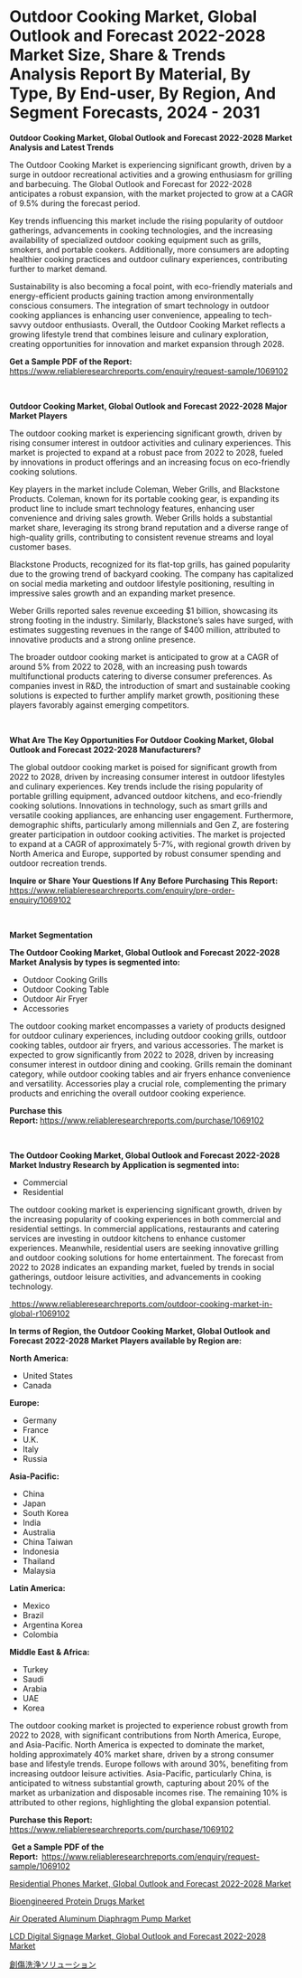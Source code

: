 <p><h1>Outdoor Cooking Market, Global Outlook and Forecast 2022-2028 Market Size, Share & Trends Analysis Report By Material, By Type, By End-user, By Region, And Segment Forecasts, 2024 - 2031</h1></p><p><strong>Outdoor Cooking Market, Global Outlook and Forecast 2022-2028 Market Analysis and Latest Trends</strong></p>
<p><p>The Outdoor Cooking Market is experiencing significant growth, driven by a surge in outdoor recreational activities and a growing enthusiasm for grilling and barbecuing. The Global Outlook and Forecast for 2022-2028 anticipates a robust expansion, with the market projected to grow at a CAGR of 9.5% during the forecast period. </p><p>Key trends influencing this market include the rising popularity of outdoor gatherings, advancements in cooking technologies, and the increasing availability of specialized outdoor cooking equipment such as grills, smokers, and portable cookers. Additionally, more consumers are adopting healthier cooking practices and outdoor culinary experiences, contributing further to market demand. </p><p>Sustainability is also becoming a focal point, with eco-friendly materials and energy-efficient products gaining traction among environmentally conscious consumers. The integration of smart technology in outdoor cooking appliances is enhancing user convenience, appealing to tech-savvy outdoor enthusiasts. Overall, the Outdoor Cooking Market reflects a growing lifestyle trend that combines leisure and culinary exploration, creating opportunities for innovation and market expansion through 2028.</p></p>
<p><strong>Get a Sample PDF of the Report:&nbsp;</strong> <a href="https://www.reliableresearchreports.com/enquiry/request-sample/1069102">https://www.reliableresearchreports.com/enquiry/request-sample/1069102</a></p>
<p>&nbsp;</p>
<p><strong>Outdoor Cooking Market, Global Outlook and Forecast 2022-2028 Major Market Players</strong></p>
<p><p>The outdoor cooking market is experiencing significant growth, driven by rising consumer interest in outdoor activities and culinary experiences. This market is projected to expand at a robust pace from 2022 to 2028, fueled by innovations in product offerings and an increasing focus on eco-friendly cooking solutions.</p><p>Key players in the market include Coleman, Weber Grills, and Blackstone Products. Coleman, known for its portable cooking gear, is expanding its product line to include smart technology features, enhancing user convenience and driving sales growth. Weber Grills holds a substantial market share, leveraging its strong brand reputation and a diverse range of high-quality grills, contributing to consistent revenue streams and loyal customer bases.</p><p>Blackstone Products, recognized for its flat-top grills, has gained popularity due to the growing trend of backyard cooking. The company has capitalized on social media marketing and outdoor lifestyle positioning, resulting in impressive sales growth and an expanding market presence.</p><p>Weber Grills reported sales revenue exceeding $1 billion, showcasing its strong footing in the industry. Similarly, Blackstone’s sales have surged, with estimates suggesting revenues in the range of $400 million, attributed to innovative products and a strong online presence. </p><p>The broader outdoor cooking market is anticipated to grow at a CAGR of around 5% from 2022 to 2028, with an increasing push towards multifunctional products catering to diverse consumer preferences. As companies invest in R&D, the introduction of smart and sustainable cooking solutions is expected to further amplify market growth, positioning these players favorably against emerging competitors.</p></p>
<p>&nbsp;</p>
<p><strong>What Are The Key Opportunities For Outdoor Cooking Market, Global Outlook and Forecast 2022-2028 Manufacturers?</strong></p>
<p><p>The global outdoor cooking market is poised for significant growth from 2022 to 2028, driven by increasing consumer interest in outdoor lifestyles and culinary experiences. Key trends include the rising popularity of portable grilling equipment, advanced outdoor kitchens, and eco-friendly cooking solutions. Innovations in technology, such as smart grills and versatile cooking appliances, are enhancing user engagement. Furthermore, demographic shifts, particularly among millennials and Gen Z, are fostering greater participation in outdoor cooking activities. The market is projected to expand at a CAGR of approximately 5-7%, with regional growth driven by North America and Europe, supported by robust consumer spending and outdoor recreation trends.</p></p>
<p><strong>Inquire or Share Your Questions If Any Before Purchasing This Report:</strong> <a href="https://www.reliableresearchreports.com/enquiry/pre-order-enquiry/1069102">https://www.reliableresearchreports.com/enquiry/pre-order-enquiry/1069102</a></p>
<p>&nbsp;</p>
<p><strong>Market Segmentation</strong></p>
<p><strong>The Outdoor Cooking Market, Global Outlook and Forecast 2022-2028 Market Analysis by types is segmented into:</strong></p>
<p><ul><li>Outdoor Cooking Grills</li><li>Outdoor Cooking Table</li><li>Outdoor Air Fryer</li><li>Accessories</li></ul></p>
<p><p>The outdoor cooking market encompasses a variety of products designed for outdoor culinary experiences, including outdoor cooking grills, outdoor cooking tables, outdoor air fryers, and various accessories. The market is expected to grow significantly from 2022 to 2028, driven by increasing consumer interest in outdoor dining and cooking. Grills remain the dominant category, while outdoor cooking tables and air fryers enhance convenience and versatility. Accessories play a crucial role, complementing the primary products and enriching the overall outdoor cooking experience.</p></p>
<p><strong>Purchase this Report:&nbsp;</strong><a href="https://www.reliableresearchreports.com/purchase/1069102">https://www.reliableresearchreports.com/purchase/1069102</a></p>
<p>&nbsp;</p>
<p><strong>The Outdoor Cooking Market, Global Outlook and Forecast 2022-2028 Market Industry Research by Application is segmented into:</strong></p>
<p><ul><li>Commercial</li><li>Residential</li></ul></p>
<p><p>The outdoor cooking market is experiencing significant growth, driven by the increasing popularity of cooking experiences in both commercial and residential settings. In commercial applications, restaurants and catering services are investing in outdoor kitchens to enhance customer experiences. Meanwhile, residential users are seeking innovative grilling and outdoor cooking solutions for home entertainment. The forecast from 2022 to 2028 indicates an expanding market, fueled by trends in social gatherings, outdoor leisure activities, and advancements in cooking technology.</p></p>
<p><a href="https://www.reliableresearchreports.com/outdoor-cooking-market-in-global-r1069102">&nbsp;https://www.reliableresearchreports.com/outdoor-cooking-market-in-global-r1069102</a></p>
<p><strong>In terms of Region, the Outdoor Cooking Market, Global Outlook and Forecast 2022-2028 Market Players available by Region are:</strong></p>
<p>
    <p> <strong> North America: </strong>
        <ul>
            <li>United States</li>
            <li>Canada</li>
        </ul>
        </p> 
    <p> <strong> Europe: </strong>
        <ul>
            <li>Germany</li>
            <li>France</li>
            <li>U.K.</li>
            <li>Italy</li>
            <li>Russia</li>
        </ul>
        </p> 
    <p> <strong> Asia-Pacific: </strong>
        <ul>
            <li>China</li>
            <li>Japan</li>
            <li>South Korea</li>
            <li>India</li>
            <li>Australia</li>
            <li>China Taiwan</li>
            <li>Indonesia</li>
            <li>Thailand</li>
            <li>Malaysia</li>
        </ul>
        </p> 
    <p> <strong> Latin America: </strong>
        <ul>
            <li>Mexico</li>
            <li>Brazil</li>
            <li>Argentina Korea</li>
            <li>Colombia</li>
        </ul>
        </p> 
    <p> <strong> Middle East & Africa: </strong>
        <ul>
            <li>Turkey</li>
            <li>Saudi</li>
            <li>Arabia</li>
            <li>UAE</li>
            <li>Korea</li>
        </ul>
    </p>
    </p>
<p><p>The outdoor cooking market is projected to experience robust growth from 2022 to 2028, with significant contributions from North America, Europe, and Asia-Pacific. North America is expected to dominate the market, holding approximately 40% market share, driven by a strong consumer base and lifestyle trends. Europe follows with around 30%, benefiting from increasing outdoor leisure activities. Asia-Pacific, particularly China, is anticipated to witness substantial growth, capturing about 20% of the market as urbanization and disposable incomes rise. The remaining 10% is attributed to other regions, highlighting the global expansion potential.</p></p>
<p><strong>Purchase this Report: </strong><a href="https://www.reliableresearchreports.com/purchase/1069102">https://www.reliableresearchreports.com/purchase/1069102</a></p>
<p>&nbsp;<strong>Get a Sample PDF of the Report:&nbsp;&nbsp;</strong><a href="https://www.reliableresearchreports.com/enquiry/request-sample/1069102">https://www.reliableresearchreports.com/enquiry/request-sample/1069102</a></p>
<p><strong></strong></p>
<p><p><a href="https://github.com/pizolina/Market-Research-Report-List-6/blob/main/residential-phones-market-global-outlook-and-forecast-2022-2028-market.md">Residential Phones Market, Global Outlook and Forecast 2022-2028 Market</a></p><p><a href="https://www.linkedin.com/pulse/in-depth-analysis-global-bioengineered-protein-drugs-market-orhdc?trackingId=d4V1PUTERMi6j4j%2BKXLIuw%3D%3D">Bioengineered Protein Drugs Market</a></p><p><a href="https://issuu.com/reportprime-2/docs/air-operated-aluminum-diaphragm-pum_7a89148c9b1e00">Air Operated Aluminum Diaphragm Pump Market</a></p><p><a href="https://github.com/tamvrosiya/Market-Research-Report-List-5/blob/main/lcd-digital-signage-market-global-outlook-and-forecast-2022-2028-market.md">LCD Digital Signage Market, Global Outlook and Forecast 2022-2028 Market</a></p><p><a href="https://medium.com/@ertg45hg/%E6%AC%A1%E3%81%AE%E6%96%87%E3%82%92%E6%97%A5%E6%9C%AC%E8%AA%9E%E3%81%AB%E7%BF%BB%E8%A8%B3%E3%81%97%E3%81%A6%E3%81%8F%E3%81%A0%E3%81%95%E3%81%84-%E5%9C%B0%E5%9F%9F-%E8%A3%BD%E5%93%81-%E3%82%A8%E3%83%B3%E3%83%89%E3%83%A6%E3%83%BC%E3%82%B9%E5%88%A5%E3%81%AE%E3%82%B0%E3%83%AD%E3%83%BC%E3%83%90%E3%83%AB%E5%89%B5%E5%82%B7%E7%81%8C%E6%B5%81%E3%82%BD%E3%83%AA%E3%83%A5%E3%83%BC%E3%82%B7%E3%83%A7%E3%83%B3%E5%B8%82%E5%A0%B4%E3%81%AE%E7%8A%B6%E6%B3%81-2024%E5%B9%B4-2031%E5%B9%B4-%E3%81%A8%E4%BA%88%E6%B8%AC-f8522dcd64dc">創傷洗浄ソリューション</a></p></p>